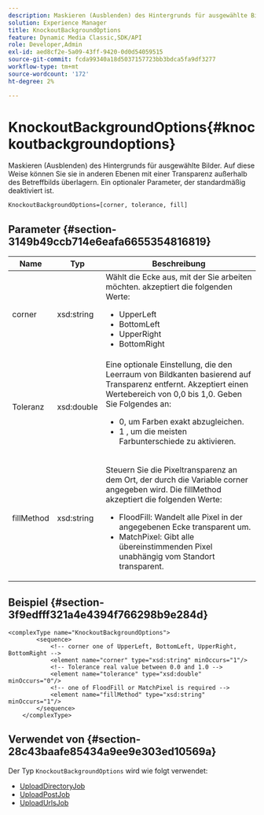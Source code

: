 ```yaml
---
description: Maskieren (Ausblenden) des Hintergrunds für ausgewählte Bilder. Auf diese Weise können Sie sie in anderen Ebenen mit einer Transparenz außerhalb des Betreffbilds überlagern. Ein optionaler Parameter, der standardmäßig deaktiviert ist.
solution: Experience Manager
title: KnockoutBackgroundOptions
feature: Dynamic Media Classic,SDK/API
role: Developer,Admin
exl-id: aed8cf2e-5a09-43ff-9420-0d0d54059515
source-git-commit: fcda99340a18d5037157723bb3bdca5fa9df3277
workflow-type: tm+mt
source-wordcount: '172'
ht-degree: 2%

---
```


# KnockoutBackgroundOptions{#knockoutbackgroundoptions}

Maskieren (Ausblenden) des Hintergrunds für ausgewählte Bilder. Auf diese Weise können Sie sie in anderen Ebenen mit einer Transparenz außerhalb des Betreffbilds überlagern. Ein optionaler Parameter, der standardmäßig deaktiviert ist.

`KnockoutBackgroundOptions=[corner, tolerance, fill]`

## Parameter {#section-3149b49ccb714e6eafa6655354816819}

<table id="table_68131DE0A3C84908A43C6F7777F20973"> 
 <thead> 
  <tr> 
   <th colname="col1" class="entry"> Name </th> 
   <th colname="col2" class="entry"> Typ </th> 
   <th colname="col3" class="entry"> Beschreibung </th> 
  </tr> 
 </thead>
 <tbody> 
  <tr> 
   <td colname="col1"> <span class="codeph"> <span class="varname"> corner</span> </span> </td> 
   <td colname="col2"> <span class="codeph"> xsd:string</span> </td> 
   <td colname="col3">Wählt die Ecke aus, mit der Sie arbeiten möchten. <span class="codeph"> </span> akzeptiert die folgenden Werte: 
    <ul id="ul_36C2F07706764A7081010D5521BF3096">
     <li id="li_CBACE5C6AA8C48D3BEE033D3AE03AF3C"><span class="codeph"> UpperLeft</span></li>
     <li id="li_49AC53536B4B4D2CA3DD89E2A2B2E95D"><span class="codeph"> BottomLeft</span></li>
     <li id="li_7AD372FF4A9B48F0A16964EE9CB3EE88"><span class="codeph"> UpperRight</span></li>
     <li id="li_D31476DD9A8E4BDBB13A6DDA46547877"><span class="codeph"> BottomRight</span></li>
    </ul></td> 
  </tr> 
  <tr> 
   <td colname="col1"> <span class="codeph"> <span class="varname"> Toleranz</span> </span> </td> 
   <td colname="col2"> <span class="codeph"> xsd:double</span> </td> 
   <td colname="col3">Eine optionale Einstellung, die den Leerraum von Bildkanten basierend auf Transparenz entfernt. Akzeptiert einen Wertebereich von 0,0 bis 1,0. Geben Sie Folgendes an: 
    <ul id="ul_FE5423B857AE43FCBA7A9AEA76C754CC">
     <li id="li_01E3BD0AB8DA4C408B47CB02B269404A">0, um Farben exakt abzugleichen. </li>
     <li id="li_FCE21384265D4ECE9C0D785F1BB32C3A">1 , um die meisten Farbunterschiede zu aktivieren. </li>
    </ul></td> 
  </tr> 
  <tr> 
   <td colname="col1"> <span class="codeph"> <span class="varname"> fillMethod</span> </span> </td> 
   <td colname="col2"> <span class="codeph"> xsd:string</span> </td> 
   <td colname="col3"> <p>Steuern Sie die Pixeltransparenz an dem Ort, der durch die Variable <span class="codeph"><span class="varname"> corner</span></span> angegeben wird. Die <span class="codeph"> fillMethod</span> akzeptiert die folgenden Werte: </p> 
    <ul id="ul_D95F3B613D344BB89487ED09D83F9217"> 
     <li id="li_3D7B7CA1B9094D16A98E0BA3D962E97F"> <span class="codeph"> FloodFill</span>: Wandelt alle Pixel in der angegebenen Ecke transparent um. </li> 
     <li id="li_F97343C3DA7644BCBD1748AD8F9DCE2E"> <span class="codeph"> MatchPixel</span>: Gibt alle übereinstimmenden Pixel unabhängig vom Standort transparent. </li> 
    </ul> </td> 
  </tr> 
 </tbody> 
</table>

## Beispiel {#section-3f9edfff321a4e4394f766298b9e284d}

```
<complexType name="KnockoutBackgroundOptions">
        <sequence>
            <!-- corner one of UpperLeft, BottomLeft, UpperRight, BottomRight -->
            <element name="corner" type="xsd:string" minOccurs="1"/>
            <!-- Tolerance real value between 0.0 and 1.0 -->
            <element name="tolerance" type="xsd:double" minOccurs="0"/>
            <!-- one of FloodFill or MatchPixel is required -->
            <element name="fillMethod" type="xsd:string" minOccurs="1"/>
        </sequence>
    </complexType>
```

## Verwendet von {#section-28c43baafe85434a9ee9e303ed10569a}

Der Typ `KnockoutBackgroundOptions` wird wie folgt verwendet:

* [UploadDirectoryJob](../../types/c-data-types/r-upload-directory-job.md#reference-e707ebf53b074c49ad983d1886e0bbb6)
* [UploadPostJob](../../types/c-data-types/r-upload-post-job.md#reference-bca2339b593f4637a687c33937215ef4)
* [UploadUrlsJob](../../types/c-data-types/r-upload-urls-job.md#reference-8e9bc895268c4321b233dbeadc990398)
